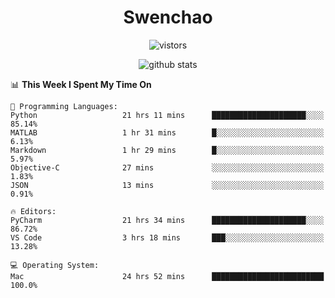 <h1 align="center">Swenchao</h3>

<p align="center">
  <img src="https://visitor-badge.glitch.me/badge?page_id=Swenchao" alt="vistors" />
</p>

<p align="center">
  <img src="https://github-readme-stats.vercel.app/api?username=Swenchao&count_private=true&show_icons=true&theme=vue-dark&hide_title=true" alt="github stats" />
</p>

<!--START_SECTION:waka-->
📊 **This Week I Spent My Time On** 

```text
💬 Programming Languages: 
Python                   21 hrs 11 mins      █████████████████████░░░░   85.14% 
MATLAB                   1 hr 31 mins        █░░░░░░░░░░░░░░░░░░░░░░░░   6.13% 
Markdown                 1 hr 29 mins        █░░░░░░░░░░░░░░░░░░░░░░░░   5.97% 
Objective-C              27 mins             ░░░░░░░░░░░░░░░░░░░░░░░░░   1.83% 
JSON                     13 mins             ░░░░░░░░░░░░░░░░░░░░░░░░░   0.91%

🔥 Editors: 
PyCharm                  21 hrs 34 mins      █████████████████████░░░░   86.72% 
VS Code                  3 hrs 18 mins       ███░░░░░░░░░░░░░░░░░░░░░░   13.28%

💻 Operating System: 
Mac                      24 hrs 52 mins      █████████████████████████   100.0%

```


<!--END_SECTION:waka-->
